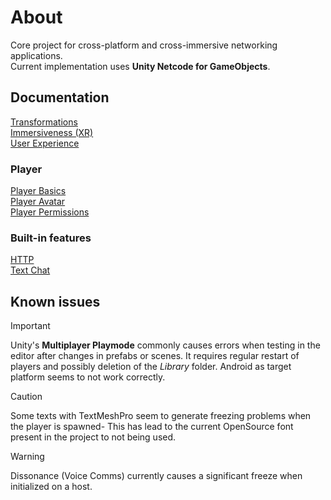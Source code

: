 # About
Core project for cross-platform and cross-immersive networking applications.\
Current implementation uses **Unity Netcode for GameObjects**.

## Documentation
[Transformations](docs/Transformations.md)\
[Immersiveness (XR)](docs/Immersiveness.md)\
[User Experience](docs/UX.md)
### Player
[Player Basics](docs/PlayerBasics.md)\
[Player Avatar](docs/PlayerAvatar.md)\
[Player Permissions](docs/PlayerPermissions.md)
### Built-in features
[HTTP](docs/Http.md)\
[Text Chat](docs/TextChat.md)

## Known issues
> [!IMPORTANT]
> Unity's **Multiplayer Playmode** commonly causes errors when testing in the editor after changes in prefabs or scenes. It requires regular restart of players and possibly deletion of the *Library* folder. Android as target platform seems to not work correctly.

> [!CAUTION]
> Some texts with TextMeshPro seem to generate freezing problems when the player is spawned- This has lead to the current OpenSource font present in the project to not being used.

> [!WARNING]
> Dissonance (Voice Comms) currently causes a significant freeze when initialized on a host.
